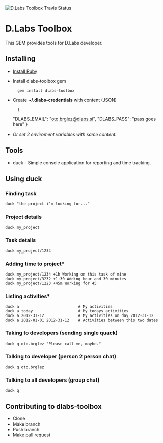 ![D.Labs Toolbox Travis Status](https://secure.travis-ci.org/otobrglez/dlabs-toolbox.png?branch=master)

# D.Labs Toolbox

This GEM provides tools for D.Labs developer.

## Installing

* [Install Ruby](http://www.ruby-lang.org/en/downloads/)
* Install dlabs-toolbox gem

		gem install dlabs-toolbox

* Create **~/.dlabs-credentials** with content (JSON)

		{
    "DLABS_EMAIL": "oto.brglez@dlabs.si",
    "DLABS_PASS": "pass goes here"
    }

* *Or set 2 enviroment variables with same content.*

## Tools

* duck - Simple console application for reporting and time tracking.

## Using **duck**

### Finding task
    duck "the project i'm looking for..."

### Project details
    duck my_project

### Task details
    duck my_project/1234

### Adding time to project*
    duck my_project/1234 +1h Working on this task of mine
    duck my_project/3232 +1:30 Adding hour and 30 minutes
    duck my_project/1223 +45m Working for 45

### Listing activities*
    duck a							# My activities
    duck a today					# My todays activities
    duck a 2012-31-12				# My activities on day 2012-31-12
    duck a 2012-01-01 2012-31-12	# Activities between this two dates

### Taking to developers (sending single quack)
    duck q oto.brglez "Please call me, maybe."

### Talking to developer (person 2 person chat)
    duck q oto.brglez

### Talking to all developers (group chat)
    duck q

## Contributing to dlabs-toolbox

* Clone
* Make branch
* Push branch
* Make pull request

